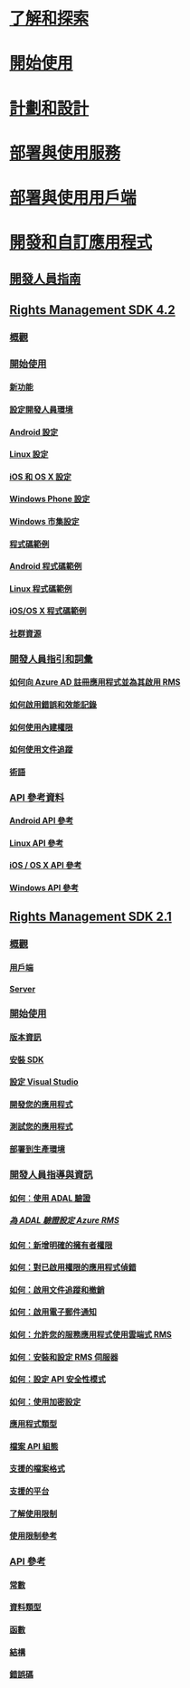 # [了解和探索](/information-protection/understand-explore/what-is-information-protection)
# [開始使用](/information-protection/get-started/requirements-azure-rms)
# [計劃和設計](/information-protection/plan-design/deployment-roadmap)
# [部署與使用服務](/information-protection/deploy-use/activate-service)
# [部署與使用用戶端](/information-protection/rms-client/use-client)
# [開發和自訂應用程式](developers-guide.md)
## [開發人員指南](developers-guide.md)
## [Rights Management SDK 4.2](active-directory-rights-management-services-multi-platform-thin-client-sdk-portal.md)
### [概觀](overview.md)
### [開始使用](get-started.md)
#### [新功能](release-notes.md)
#### [設定開發人員環境](setup-Developer-environment.md)
#### [Android 設定](android-sdk.md)
#### [Linux 設定](linux-setup.md)
#### [iOS 和 OS X 設定](ios-sdk.md)
#### [Windows Phone 設定](windows-phone-apps.md)
#### [Windows 市集設定](winrt-sdk.md)
#### [程式碼範例](code-examples.md)
#### [Android 程式碼範例](android-code.md)
#### [Linux 程式碼範例](linux-c-code-examples.md)
#### [iOS/OS X 程式碼範例](ios-os-x-code-examples.md)
#### [社群資源](community-resources.md)
### [開發人員指引和詞彙](core-concepts.md)
#### [如何向 Azure AD 註冊應用程式並為其啟用 RMS](authentication-integration.md)
#### [如何啟用錯誤和效能記錄](enabling-logging.md)
#### [如何使用內建權限](built-in-rights-usage-restriction-reference.md)
#### [如何使用文件追蹤](how-to-use-document-tracking.md)
#### [術語](terms.md)
### [API 參考資料](api-reference-4-2.md)
#### [Android API 參考](https://msdn.microsoft.com/library/dn758245.aspx)
#### [Linux API 參考](linux-c-api-reference.md)
#### [iOS / OS X API 參考](https://msdn.microsoft.com/library/dn758306.aspx)
#### [Windows API 參考](https://msdn.microsoft.com/library/dn891914.aspx)
## [Rights Management SDK 2.1](microsoft-information-protection-and-control-client-portal.md)
### [概觀](ad-rms-overview.md)
#### [用戶端](ad-rms-client.md)
#### [Server](ad-rms-server.md)
### [開始使用](getting-started-with-ad-rms-2-0.md)
#### [版本資訊](release-notes-rtm.md)
#### [安裝 SDK](install-the-rms-sdk.md)
#### [設定 Visual Studio](how-to-configure-a-visual-studio-project-to-use-the-ad-rms-sdk-2-0.md)
#### [開發您的應用程式](developing-your-application.md)
#### [測試您的應用程式](how-to-set-up-your-test-environment.md)
#### [部署到生產環境](deploying-your-application.md)
### [開發人員指導與資訊](Developer-notes.md)
#### [如何︰使用 ADAL 驗證](how-to-use-adal-authentication.md)
##### [為 ADAL 驗證設定 Azure RMS](adal-auth.md)
#### [如何：新增明確的擁有者權限](add-explicit-owner-rights.md)
#### [如何：對已啟用權限的應用程式偵錯](debugging-applications-that-use-ad-rms.md)
#### [如何：啟用文件追蹤和撤銷](tracking-content.md)
#### [如何：啟用電子郵件通知](how-to-enable-email-notification.md)
#### [如何：允許您的服務應用程式使用雲端式 RMS](how-to-use-file-api-with-aadrm-cloud.md)
#### [如何︰安裝和設定 RMS 伺服器](how-to-install-and-configure-an-rms-server.md)
#### [如何：設定 API 安全性模式](setting-the-api-security-mode-api-mode.md)
#### [如何：使用加密設定](working-with-encryption.md)
#### [應用程式類型](application-types.md)
#### [檔案 API 組態](file-api-configuration.md)
#### [支援的檔案格式](supported-file-formats.md)
#### [支援的平台](supported-platforms.md)
#### [了解使用限制](understanding-usage-restrictions.md)
#### [使用限制參考](usage-restriction-reference.md)
### [API 參考](api-reference-2-1.md)
#### [常數](https://msdn.microsoft.com/library/hh535291.aspx)
#### [資料類型](https://msdn.microsoft.com/library/hh535288.aspx)
#### [函數](https://msdn.microsoft.com/library/hh535289.aspx)
#### [結構](https://msdn.microsoft.com/library/hh535294.aspx)
#### [錯誤碼](https://msdn.microsoft.com/library/hh535248.aspx)


<!--HONumber=Sep16_HO4-->


